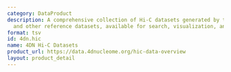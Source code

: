 ```yaml
---
category: DataProduct
description: A comprehensive collection of Hi-C datasets generated by the 4DN Network
  and other reference datasets, available for search, visualization, and download.
format: tsv
id: 4dn.hic
name: 4DN Hi-C Datasets
product_url: https://data.4dnucleome.org/hic-data-overview
layout: product_detail
---
```

